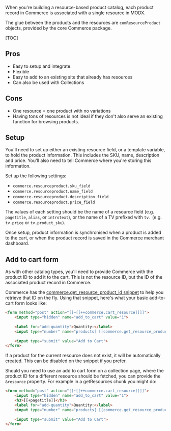 When you're building a resource-based product catalog, each product record in Commerce is associated with a single resource in MODX.

The glue between the products and the resources are `comResourceProduct` objects, provided by the core Commerce package.

[TOC]

## Pros 

- Easy to setup and integrate. 
- Flexible 
- Easy to add to an existing site that already has resources
- Can also be used with Collections

## Cons

- One resource = one product with no variations
- Having tons of resources is not ideal if they don't also serve an existing function for browsing products. 

## Setup

You'll need to set up either an existing resource field, or a template variable, to hold the product information. This includes the SKU, name, description and price. You'll also need to tell Commerce where you're storing this information. 

Set up the following settings:

- `commerce.resourceproduct.sku_field`
- `commerce.resourceproduct.name_field`
- `commerce.resourceproduct.description_field`
- `commerce.resourceproduct.price_field`

The values of each setting should be the name of a resource field (e.g. `pagetitle`, `alias`, or `introtext`), or the name of a TV prefixed with `tv.` (e.g. `tv.price` or `tv.product_sku`). 

Once setup, product information is synchronised when a product is added to the cart, or when the product record is saved in the Commerce merchant dashboard.

## Add to cart form

As with other catalog types, you'll need to provide Commerce with the product ID to add it to the cart. This is not the resource ID, but the ID of the associated product record in Commerce.

Commerce has the [commerce.get_resource_product_id snippet](../Snippets/get_resource_product_id) to help you retrieve that ID on the fly. Using that snippet, here's what your basic add-to-cart form looks like:

```` html
<form method="post" action="[[~[[++commerce.cart_resource]]]]">
    <input type="hidden" name="add_to_cart" value="1">
    
    <label for="add-quantity">Quantity:</label>
    <input type="number" name="products[ [[commerce.get_resource_product_id]] ][quantity]" value="1">
    
    <input type="submit" value="Add to Cart">
</form>
````

If a product for the current resource does not exist, it will be automatically created. This can be disabled on the snippet if you prefer. 

Should you need to use an add to cart form on a collection page, where the product ID for a different resource should be fetched, you can provide the `&resource` property. For example in a getResources chunk you might do:

```` html
<form method="post" action="[[~[[++commerce.cart_resource]]]]">
    <input type="hidden" name="add_to_cart" value="1">
    <h3>[[+pagetitle]]</h3>
    <label for="add-quantity">Quantity:</label>
    <input type="number" name="products[ [[commerce.get_resource_product_id? &resource=`[[+id]]`]] ][quantity]" value="1">
    
    <input type="submit" value="Add to Cart">
</form>
````


